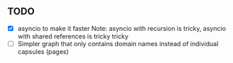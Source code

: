 

## TODO

- [x] asyncio to make it faster
    Note: asyncio with recursion is tricky, asyncio with shared references is tricky tricky
- [ ] Simpler graph that only contains domain names instead of individual capsules (pages)
